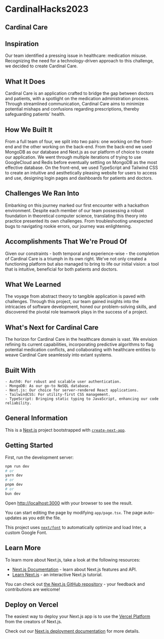 # CardinalHacks2023
## Cardinal Care
## Inspiration

Our team identified a pressing issue in healthcare: medication misuse. Recognizing the need for a technology-driven approach to this challenge, we decided to create Cardinal Care.

## What It Does

Cardinal Care is an application crafted to bridge the gap between doctors and patients, with a spotlight on the medication administration process. Through streamlined communication, Cardinal Care aims to minimize potential mishaps and confusions regarding prescriptions, thereby safeguarding patients' health.

## How We Built It

From a full team of four, we split into two pairs: one working on the front-end and the other working on the back-end. From the back-end we used MongoDB as our database and Next.js as our platform of choice to create our application. We went through multiple iterations of trying to use GoogleCloud and Redis before eventually settling on MongoDB as the most effective database. On the front-end, we used TypeScript and Tailwind CSS to create an intuitive and aesthetically pleasing website for users to access and use, designing login pages and dashboards for patients and doctors.

## Challenges We Ran Into

Embarking on this journey marked our first encounter with a hackathon environment. Despite each member of our team possessing a robust foundation in theoretical computer science, translating this theory into practice presented its own challenges. From troubleshooting unexpected bugs to navigating rookie errors, our journey was enlightening.

## Accomplishments That We're Proud Of

Given our constraints - both temporal and experience-wise - the completion of Cardinal Care is a triumph in its own right. We've not only created a functioning platform but also managed to bring to life our initial vision: a tool that is intuitive, beneficial for both patients and doctors.

## What We Learned

The voyage from abstract theory to tangible application is paved with challenges. Through this project, our team gained insights into the intricacies of software development, honed our problem-solving skills, and discovered the pivotal role teamwork plays in the success of a project.

## What's Next for Cardinal Care

The horizon for Cardinal Care in the healthcare domain is vast. We envision refining its current capabilities, incorporating predictive algorithms to flag potential medication conflicts, and collaborating with healthcare entities to weave Cardinal Care seamlessly into extant systems.

## Built With

    - Auth0: For robust and scalable user authentication.
    - MongoDB: As our go-to NoSQL database.
    - Next.js: Our choice for server-rendered React applications.
    - TailwindCSS: For utility-first CSS management.
    - TypeScript: Bringing static typing to JavaScript, enhancing our code reliability.

## General Information

This is a [Next.js](https://nextjs.org/) project bootstrapped with [`create-next-app`](https://github.com/vercel/next.js/tree/canary/packages/create-next-app).

## Getting Started

First, run the development server:

```bash
npm run dev
# or
yarn dev
# or
pnpm dev
# or
bun dev
```

Open [http://localhost:3000](http://localhost:3000) with your browser to see the result.

You can start editing the page by modifying `app/page.tsx`. The page auto-updates as you edit the file.

This project uses [`next/font`](https://nextjs.org/docs/basic-features/font-optimization) to automatically optimize and load Inter, a custom Google Font.

## Learn More

To learn more about Next.js, take a look at the following resources:

- [Next.js Documentation](https://nextjs.org/docs) - learn about Next.js features and API.
- [Learn Next.js](https://nextjs.org/learn) - an interactive Next.js tutorial.

You can check out [the Next.js GitHub repository](https://github.com/vercel/next.js/) - your feedback and contributions are welcome!

## Deploy on Vercel

The easiest way to deploy your Next.js app is to use the [Vercel Platform](https://vercel.com/new?utm_medium=default-template&filter=next.js&utm_source=create-next-app&utm_campaign=create-next-app-readme) from the creators of Next.js.

Check out our [Next.js deployment documentation](https://nextjs.org/docs/deployment) for more details.
